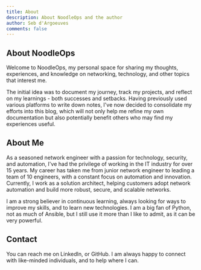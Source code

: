 ```yaml
---
title: About
description: About NoodleOps and the author
author: Seb d'Argoeuves
comments: false
---
```


## About NoodleOps

Welcome to NoodleOps, my personal space for sharing my thoughts, experiences, and knowledge on networking, technology, and other topics that interest me.

The initial idea was to document my journey, track my projects, and reflect on my learnings - both successes and setbacks. Having previously used various platforms to write down notes, I've now decided to consolidate my efforts into this blog, which will not only help me refine my own documentation but also potentially benefit others who may find my experiences useful.

## About Me

As a seasoned network engineer with a passion for technology, security, and automation, I've had the privilege of working in the IT industry for over 15 years. My career has taken me from junior network engineer to leading a team of 10 engineers, with a constant focus on automation and innovation. Currently, I work as a solution architect, helping customers adopt network automation and build more robust, secure, and scalable networks.

I am a strong believer in continuous learning, always looking for ways to improve my skills, and to learn new technologies. I am a big fan of Python, not as much of Ansible, but I still use it more than I like to admit, as it can be very powerful.

## Contact

You can reach me on LinkedIn, or GitHub. I am always happy to connect with like-minded individuals, and to help where I can.
